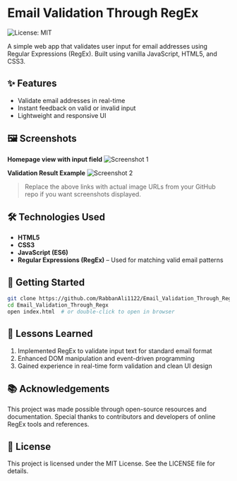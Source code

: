 # Email Validation Through RegEx

![License: MIT](https://img.shields.io/badge/License-MIT-green.svg)

A simple web app that validates user input for email addresses using Regular Expressions (RegEx). Built using vanilla JavaScript, HTML5, and CSS3.

## ✨ Features
- Validate email addresses in real-time
- Instant feedback on valid or invalid input
- Lightweight and responsive UI


## 🖼️ Screenshots
**Homepage view with input field**
![Screenshot 1](https://github.com/user-attachments/assets/your-screenshot-link-1)

**Validation Result Example**
![Screenshot 2](https://github.com/user-attachments/assets/your-screenshot-link-2)

> Replace the above links with actual image URLs from your GitHub repo if you want screenshots displayed.

## 🛠️ Technologies Used
- **HTML5**
- **CSS3**
- **JavaScript (ES6)**
- **Regular Expressions (RegEx)** – Used for matching valid email patterns

## 🚀 Getting Started
```bash
git clone https://github.com/RabbanAli1122/Email_Validation_Through_Regx.git
cd Email_Validation_Through_Regx
open index.html  # or double-click to open in browser
```

## 🧠 Lessons Learned
1. Implemented RegEx to validate input text for standard email format
2. Enhanced DOM manipulation and event-driven programming
3. Gained experience in real-time form validation and clean UI design

## 📚 Acknowledgements
This project was made possible through open-source resources and documentation.
Special thanks to contributors and developers of online RegEx tools and references.

## 📄 License
This project is licensed under the MIT License.
See the LICENSE file for details.
